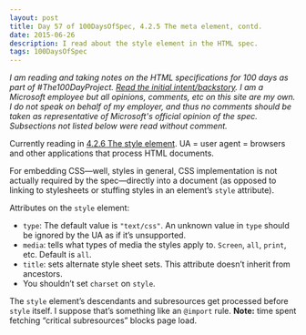 ```yaml
---
layout: post
title: Day 57 of 100DaysOfSpec, 4.2.5 The meta element, contd.
date: 2015-06-26
description: I read about the style element in the HTML spec.
tags: 100DaysOfSpec
---
```


*I am reading and taking notes on the HTML specifications for 100 days as part of #The100DayProject. [Read the initial intent/backstory](http://melanie-richards.com/blog/100-day-project). I am a Microsoft employee but all opinions, comments, etc on this site are my own. I do not speak on behalf of my employer, and thus no comments should be taken as representative of Microsoft's official opinion of the spec. Subsections not listed below were read without comment.*

Currently reading in [4.2.6 The style element](http://www.w3.org/TR/html5/document-metadata.html#the-style-element). UA = user agent = browsers and other applications that process HTML documents.

For embedding CSS—well, styles in general, CSS implementation is not actually required by the spec—directly into a document (as opposed to linking to stylesheets or stuffing styles in an element’s `style` attribute).

Attributes on the `style` element:

* `type`: The default value is `"text/css"`. An unknown value in `type` should be ignored by the UA as if it’s unsupported.
* `media`: tells what types of media the styles apply to. `Screen`, `all`, `print`, etc. Default is `all`.
* `title`: sets alternate style sheet sets. This attribute doesn’t inherit from ancestors.
* You shouldn’t set `charset` on `style`.

The `style` element’s descendants and subresources get processed before `style` itself. I suppose that’s something like an `@import` rule. <strong>Note:</strong> time spent fetching “critical subresources” blocks page load.
